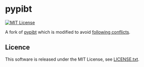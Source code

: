 # pypibt

[![MIT License](http://img.shields.io/badge/license-MIT-blue.svg?style=flat)](./LICENCE.txt)

A fork of [pypibt](https://github.com/Kei18/pypibt) which is modified to avoid [following conflicts](https://en.wikipedia.org/wiki/Multi-agent_pathfinding#Types_of_Collisions).

## Licence

This software is released under the MIT License, see [LICENSE.txt](LICENCE.txt).
